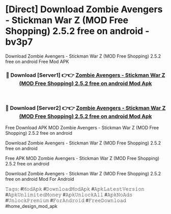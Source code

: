 # [Direct] Download Zombie Avengers - Stickman War Z (MOD Free Shopping) 2.5.2 free on android - bv3p7
Download Zombie Avengers - Stickman War Z (MOD Free Shopping) 2.5.2 free on android Free Mod APK

<div align="center">
<h3>🔴 Download [Server1] 👉👉 <a href="https://apk-comot.site?title=Zombie_Avengers_-_Stickman_War_Z_(MOD_Free_Shopping)_2.5.2_free_on_android">Zombie Avengers - Stickman War Z (MOD Free Shopping) 2.5.2 free on android Mod Apk</a></h3><br>

<h3>🔴 Download [Server2] 👉👉 <a href="https://apk-comot.site?title=Zombie_Avengers_-_Stickman_War_Z_(MOD_Free_Shopping)_2.5.2_free_on_android">Zombie Avengers - Stickman War Z (MOD Free Shopping) 2.5.2 free on android Mod Apk</a></h3>
</div>


Free Download APK MOD Zombie Avengers - Stickman War Z (MOD Free Shopping) 2.5.2 free on android

Download Zombie Avengers - Stickman War Z (MOD Free Shopping) 2.5.2 free on android 

Free APK MOD Zombie Avengers - Stickman War Z (MOD Free Shopping) 2.5.2 free on android 

Download Zombie Avengers - Stickman War Z (MOD Free Shopping) 2.5.2 free on android Mod For Android

𝚃𝚊𝚐𝚜: #𝙼𝚘𝚍𝙰𝚙𝚔 #𝙳𝚘𝚠𝚗𝚕𝚘𝚊𝚍𝙼𝚘𝚍𝙰𝚙𝚔 #𝙰𝚙𝚔𝙻𝚊𝚝𝚎𝚜𝚝𝚅𝚎𝚛𝚜𝚒𝚘𝚗 #𝙰𝚙𝚔𝚄𝚗𝚕𝚒𝚖𝚒𝚝𝚎𝚍𝙼𝚘𝚗𝚎𝚢 #𝙰𝚙𝚔𝚄𝚗𝚕𝚘𝚌𝚔𝙰𝚕𝚕 #𝙰𝚙𝚔𝙽𝚘𝙰𝚍𝚜 #𝚄𝚗𝚕𝚘𝚌𝚔𝙿𝚛𝚎𝚖𝚒𝚞𝚖 #𝙵𝚘𝚛𝙰𝚗𝚍𝚛𝚘𝚒𝚍 #𝙵𝚛𝚎𝚎𝙳𝚘𝚠𝚗𝚕𝚘𝚊𝚍 #home_design_mod_apk